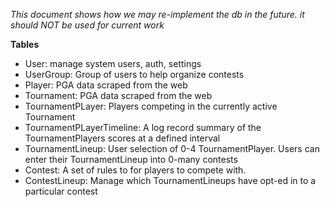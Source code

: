 _This document shows how we may re-implement the db in the future. it should NOT be used for current work_

**Tables**

- User: manage system users, auth, settings
- UserGroup: Group of users to help organize contests
- Player: PGA data scraped from the web
- Tournament: PGA data scraped from the web
- TournamentPLayer: Players competing in the currently active Tournament
- TournamentPLayerTimeline: A log record summary of the TournamentPlayers scores at a defined interval
- TournamentLineup: User selection of 0-4 TournamentPlayer. Users can enter their TournamentLineup into 0-many contests
- Contest: A set of rules to for players to compete with.
- ContestLineup: Manage which TournamentLineups have opt-ed in to a particular contest
